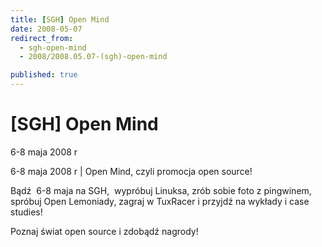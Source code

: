 ```yaml
---
title: [SGH] Open Mind
date: 2008-05-07
redirect_from: 
  - sgh-open-mind
  - 2008/2008.05.07-(sgh)-open-mind

published: true
---
```




# [SGH] Open Mind

<time>6-8 maja 2008 r</time>

6-8 maja 2008 r | Open Mind, czyli promocja open source!

Bądź&nbsp; 6-8 maja na SGH,&nbsp; wypróbuj Linuksa, zrób sobie foto z pingwinem, spróbuj Open Lemoniady, zagraj w TuxRacer i przyjdź na wykłady i case studies!

Poznaj świat open source i zdobądź nagrody!


<!--CONTENT FROM OLD SERVER (jos before 2013): 6-8 maja 2008 r | Open Mind, czyli promocja open source!



Bądź&nbsp; 6-8 maja na SGH,&nbsp; wypróbuj Linuksa, zrób sobie foto z pingwinem, spróbuj Open Lemoniady, zagraj w TuxRacer i przyjdź na wykłady i case studies!



Poznaj świat open source i zdobądź nagrody!


-->

<!--{{json:{"created_date":"2008-05-07 13:06:49","publish_down":"0000-00-00 00:00:00","id":"612"}}}-->